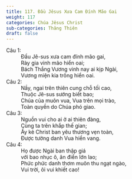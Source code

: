 ```yaml
---
title: 117. Đầu Jêsus Xưa Cam Đính Mão Gai
weight: 117
categories: Chúa Jêsus Christ
sub-categories: Thăng Thiên
draft: false
---
```

<dl><dt>Câu 1:</dt><dd data-verse="1">Đầu Jê-sus xưa cam đính mão gai, <br/>Rày gia vinh mão hiển oai; <br/>Bách Thắng Vương vinh nay ai kịp Ngài, <br/>Vương miện kia trông hiển oai. </dd><dt>Câu 2:</dt><dd data-verse="2">Nầy, ngai trên thiên cung chỗ tối cao, <br/>Thuộc Jê-sus sướng biết bao; <br/>Chúa của muôn vua, Vua trên mọi trào, <br/>Toàn quyền do Chúa phó giao. </dd><dt>Câu 3:</dt><dd data-verse="3">Nguồn vui cho ai ở ai thiên đàng, <br/>Cùng ta trên khắp thế gian; <br/>Ấy kẻ Christ ban yêu thương vẹn toàn, <br/>Được tường danh Vua hiển vang. </dd><dt>Câu 4:</dt><dd data-verse="4">Họ được Ngài ban thập giá <br/>với bao nhục ô, ân điển lớn lao; <br/>Phức phức danh thơm muôn thu ngạt ngào, <br/>Vui trời, ôi vui khiết cao! </dd></dl>